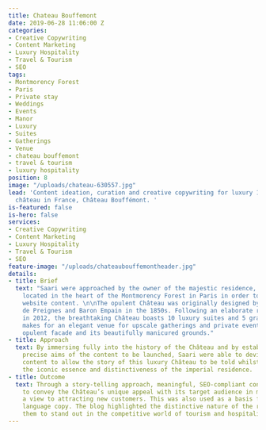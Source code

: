 ```yaml
---
title: Chateau Bouffemont
date: 2019-06-28 11:06:00 Z
categories:
- Creative Copywriting
- Content Marketing
- Luxury Hospitality
- Travel & Tourism
- SEO
tags:
- Montmorency Forest
- Paris
- Private stay
- Weddings
- Events
- Manor
- Luxury
- Suites
- Gatherings
- Venue
- chateau bouffemont
- travel & tourism
- luxury hospitality
position: 8
image: "/uploads/chateau-630557.jpg"
lead: 'Content ideation, curation and creative copywriting for luxury 19th century
  château in France, Château Bouffémont. '
is-featured: false
is-hero: false
services:
- Creative Copywriting
- Content Marketing
- Luxury Hospitality
- Travel & Tourism
- SEO
feature-image: "/uploads/chateaubouffemontheader.jpg"
details:
- title: Brief
  text: "Saari were approached by the owner of the majestic residence, Château Bouffémont,
    located in the heart of the Montmorency Forest in Paris in order to curate their
    website content. \n\nThe opulent Château was originally designed by the Marquise
    de Preignes and Baron Empain in the 1850s. Following an elaborate refurbishment
    in 2012, the breathtaking Château boasts 10 luxury suites and 5 grand halls and
    makes for an elegant venue for upscale gatherings and private events with its
    opulent facade and its beautifully manicured grounds."
- title: Approach
  text: By immersing fully into the history of the Château and by establishing the
    precise aims of the content to be launched, Saari were able to devise and create
    content to allow the story of this luxury Château to be told whilst capturing
    the iconic essence and distinctiveness of the imperial residence.
- title: Outcome
  text: Through a story-telling approach, meaningful, SEO-compliant content was designed
    to convey the Château’s unique appeal with its target audience in mind and with
    a view to attracting new customers. This was also used as a basis for the French
    language copy. The blog highlighted the distinctive nature of the residence allowing
    them to stand out in the competitive world of tourism and hospitality.
---
```


